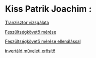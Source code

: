 # Kiss Patrik Joachim :

[Tranzisztor vizsgálata](https://patrik623.github.io/Jegyzokonyv/tranzisztor_m%C5%B1k%C3%B6d%C3%A9s%C3%A9nek_vizsg%C3%A1lata/)

[Feszültségkövető mérése](https://patrik623.github.io/Jegyzokonyv/feszkoveto/)

[Feszültségkövető mérése ellenálással](https://patrik623.github.io/Jegyzokonyv/feszkoveto2/)

[invertáló műveleti erősítő](https://patrik623.github.io/Jegyzokonyv/invertmuveleterosito/)
